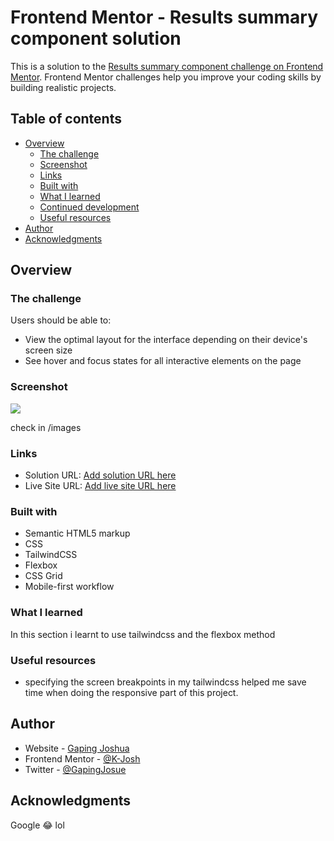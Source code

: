 # Frontend Mentor - Results summary component solution

This is a solution to the [Results summary component challenge on Frontend Mentor](https://www.frontendmentor.io/challenges/results-summary-component-CE_K6s0maV). Frontend Mentor challenges help you improve your coding skills by building realistic projects. 

## Table of contents

- [Overview](#overview)
  - [The challenge](#the-challenge)
  - [Screenshot](#screenshot)
  - [Links](#links)
  - [Built with](#built-with)
  - [What I learned](#what-i-learned)
  - [Continued development](#continued-development)
  - [Useful resources](#useful-resources)
- [Author](#author)
- [Acknowledgments](#acknowledgments)


## Overview

### The challenge

Users should be able to:

- View the optimal layout for the interface depending on their device's screen size
- See hover and focus states for all interactive elements on the page

### Screenshot

![](./screenshot.jpg)

check in /images

### Links

- Solution URL: [Add solution URL here](https://your-solution-url.com)
- Live Site URL: [Add live site URL here](https://your-live-site-url.com)


### Built with

- Semantic HTML5 markup
- CSS 
- TailwindCSS
- Flexbox
- CSS Grid
- Mobile-first workflow


### What I learned
In this section i learnt to use tailwindcss and the flexbox method

### Useful resources
- specifying the screen breakpoints in my tailwindcss helped me save time when doing the responsive part of this project.

## Author
- Website - [Gaping Joshua]()
- Frontend Mentor - [@K-Josh](https://www.frontendmentor.io/profile/K-Josh)
- Twitter - [@GapingJosue](https://www.twitter.com/GapingJosue)

## Acknowledgments

Google 😂 lol
